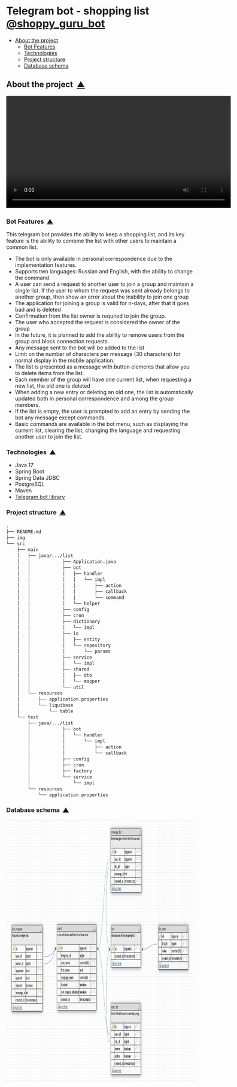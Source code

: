 # Telegram bot - shopping list [@shoppy_guru_bot](https://t.me/shoppy_guru_bot)

<a name="menu"></a>
<ul>
    <li>
        <a href="#about_the_project">About the project</a>
        <ul>
            <li><a href="#bot_features">Bot Features</a></li>
            <li><a href="#technologies">Technologies</a></li>
            <li><a href="#project_structure">Project structure</a></li>
            <li><a href="#db_scheme">Database schema</a></li>
        </ul>
    </li>
</ul>

<h2><a name="about_the_project">About the project</a>&nbsp;&nbsp;<a href="#menu">&#9650;</a></h2>
<p align="center">
  <video src='media/demo.mp4' width=600></video>
</p>
<h3><a name="bot_features">Bot Features</a>&nbsp;&nbsp;<a href="#menu">&#9650;</a></h3>
<p>
This telegram bot provides the ability to keep a shopping list, and its key feature is the ability to combine the list with other users to maintain a common list.
</p>

- The bot is only available in personal correspondence due to the implementation features.
- Supports two languages: Russian and English, with the ability to change the command.
- A user can send a request to another user to join a group and maintain a single list. If the user to whom the request was sent already belongs to another group, then show an error about the inability to join one group
- The application for joining a group is valid for n-days, after that it goes bad and is deleted
- Confirmation from the list owner is required to join the group.
- The user who accepted the request is considered the owner of the group
- In the future, it is planned to add the ability to remove users from the group and block connection requests.
- Any message sent to the bot will be added to the list
- Limit on the number of characters per message (30 characters) for normal display in the mobile application.
- The list is presented as a message with button elements that allow you to delete items from the list.
- Each member of the group will have one current list, when requesting a new list, the old one is deleted
- When adding a new entry or deleting an old one, the list is automatically updated both in personal correspondence and among the group members.
- If the list is empty, the user is prompted to add an entry by sending the bot any message except commands.
- Basic commands are available in the bot menu, such as displaying the current list, clearing the list, changing the language and requesting another user to join the list.

<h3><a name="technologies">Technologies</a>&nbsp;&nbsp;<a href="#menu">&#9650;</a></h3>

<ul>
    <li>Java 17</li>
    <li>Spring Boot</li>
    <li>Spring Data JDBC</li>
    <li>PostgreSQL</li>
    <li>Maven</li>
    <li><a href="https://github.com/rubenlagus/TelegramBots">Telegram bot library</a></li>
</ul>


<h3><a name="project_structure">Project structure</a>&nbsp;&nbsp;<a href="#menu">&#9650;</a></h3>

<pre><code>.
├── README.md
├── img
└── src
    ├── main
    │   ├── java/.../list
    │   │            ├── Application.java
    │   │            ├── bot
    │   │            │   ├── handler
    │   │            │   │   └── impl
    │   │            │   │       ├── action
    │   │            │   │       ├── callback
    │   │            │   │       └── command
    │   │            │   └── helper
    │   │            ├── config
    │   │            ├── cron
    │   │            ├── dictionary
    │   │            │   └── impl
    │   │            ├── io
    │   │            │   ├── entity
    │   │            │   └── repository
    │   │            │       └── params
    │   │            ├── service
    │   │            │   └── impl
    │   │            ├── shared
    │   │            │   ├── dto
    │   │            │   └── mapper
    │   │            └── util
    │   └── resources
    │       ├── application.properties
    │       └── liquibase
    │           └── table
    └── test
        ├── java/.../list
        │            ├── bot
        │            │   └── handler
        │            │       └── impl
        │            │           ├── action
        │            │           └── callback
        │            ├── config
        │            ├── cron
        │            ├── factory
        │            └── service
        │                └── impl
        └── resources
            └── application.properties
</code></pre>

<h3><a name="db_scheme">Database schema</a>&nbsp;&nbsp;<a href="#menu">&#9650;</a></h3>

<p align="center">
  <img src="media/2.png" height="700" title="general view">
</p>


